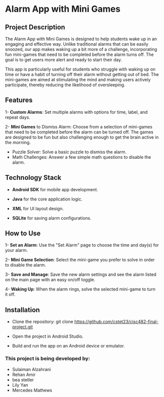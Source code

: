 # Alarm App with Mini Games
## Project Description

The Alarm App with Mini Games is designed to help students wake up in an engaging and effective way. Unlike traditional alarms that can be easily snoozed, our app makes waking up a bit more of a challenge, incorporating fun mini-games that need to be completed before the alarm turns off. The goal is to get users more alert and ready to start their day.

This app is particularly useful for students who struggle with waking up on time or have a habit of turning off their alarm without getting out of bed. The mini-games are aimed at stimulating the mind and making users actively participate, thereby reducing the likelihood of oversleeping.

## Features

1- **Custom Alarms**: Set multiple alarms with options for time, label, and repeat days.

2- **Mini Games** to Dismiss Alarm: Choose from a selection of mini-games that need to be completed before the alarm can be turned off. The games are designed to be fun but also challenging enough to get the brain active in the morning.
  *  Puzzle Solver: Solve a basic puzzle to dismiss the alarm.
  *  Math Challenges: Answer a few simple math questions to disable the alarm.

## Technology Stack

* **Android SDK** for mobile app development.

* **Java** for the core application logic.

* **XML** for UI layout design.

* **SQLite** for saving alarm configurations.

## How to Use

1- **Set an Alarm**: Use the "Set Alarm" page to choose the time and day(s) for your alarm.

2- **Mini Game Selection**: Select the mini-game you prefer to solve in order to disable the alarm.

3- **Save and Manage**: Save the new alarm settings and see the alarm listed on the main page with an easy on/off toggle.

4- **Waking Up**: When the alarm rings, solve the selected mini-game to turn it off.

## Installation

- Clone the repository: git clone https://github.com/cstet23/cisc482-final-project.git

- Open the project in Android Studio.

- Build and run the app on an Android device or emulator.


### This project is being developed by:

- Sulaiman Alzahrani
- Rehan Amir
- bea stetler
- Lily Yan
- Mercedes Mathews
